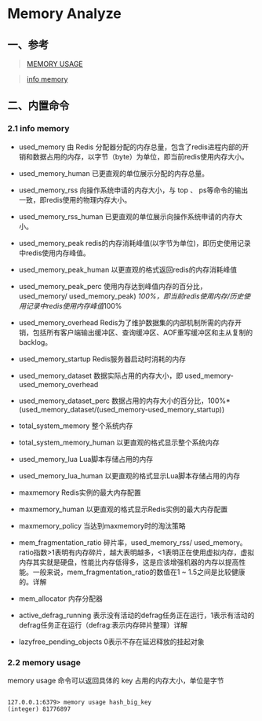 # Memory Analyze

## 一、参考

> [MEMORY USAGE](https://redis.io/commands/memory-usage/)

> [info memory](https://redis.io/commands/info/)

## 二、内置命令

### 2.1 info memory


* used_memory 由 Redis 分配器分配的内存总量，包含了redis进程内部的开销和数据占用的内存，以字节（byte）为单位，即当前redis使用内存大小。

* used_memory_human 已更直观的单位展示分配的内存总量。

* used_memory_rss 向操作系统申请的内存大小，与 top 、 ps等命令的输出一致，即redis使用的物理内存大小。

* used_memory_rss_human 已更直观的单位展示向操作系统申请的内存大小。

* used_memory_peak redis的内存消耗峰值(以字节为单位)，即历史使用记录中redis使用内存峰值。

* used_memory_peak_human 以更直观的格式返回redis的内存消耗峰值

* used_memory_peak_perc 使用内存达到峰值内存的百分比，used_memory/ used_memory_peak) *100%，即当前redis使用内存/历史使用记录中redis使用内存峰值*100%

* used_memory_overhead Redis为了维护数据集的内部机制所需的内存开销，包括所有客户端输出缓冲区、查询缓冲区、AOF重写缓冲区和主从复制的backlog。

* used_memory_startup Redis服务器启动时消耗的内存

* used_memory_dataset 数据实际占用的内存大小，即 used_memory-used_memory_overhead

* used_memory_dataset_perc 数据占用的内存大小的百分比，100%*(used_memory_dataset/(used_memory-used_memory_startup))

* total_system_memory 整个系统内存

* total_system_memory_human 以更直观的格式显示整个系统内存

* used_memory_lua Lua脚本存储占用的内存

* used_memory_lua_human 以更直观的格式显示Lua脚本存储占用的内存

* maxmemory Redis实例的最大内存配置

* maxmemory_human 以更直观的格式显示Redis实例的最大内存配置

* maxmemory_policy 当达到maxmemory时的淘汰策略

* mem_fragmentation_ratio 碎片率，used_memory_rss/ used_memory。ratio指数>1表明有内存碎片，越大表明越多，<1表明正在使用虚拟内存，虚拟内存其实就是硬盘，性能比内存低得多，这是应该增强机器的内存以提高性能。一般来说，mem_fragmentation_ratio的数值在1 ~ 1.5之间是比较健康的。详解

* mem_allocator 内存分配器

* active_defrag_running 表示没有活动的defrag任务正在运行，1表示有活动的defrag任务正在运行（defrag:表示内存碎片整理）详解

* lazyfree_pending_objects 0表示不存在延迟释放的挂起对象


### 2.2 memory usage

memory usage 命令可以返回具体的 key 占用的内存大小，单位是字节

```

127.0.0.1:6379> memory usage hash_big_key
(integer) 81776897

```

